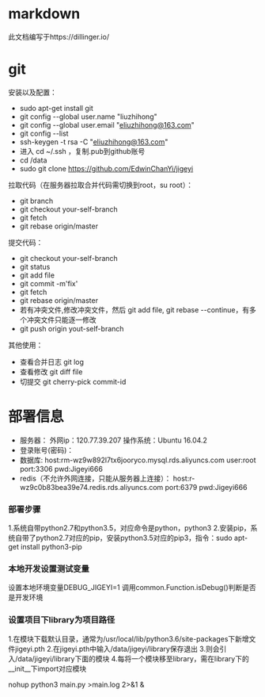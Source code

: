 # markdown
此文档编写于https://dillinger.io/

# git
安装以及配置：
  - sudo apt-get install git
  - git config --global user.name "liuzhihong"
  - git config --global user.email "eliuzhihong@163.com"
  - git config --list
  - ssh-keygen -t rsa -C "eliuzhihong@163.com"
  - 进入 cd ~/.ssh ，复制.pub到github账号
  - cd /data
  - sudo git clone https://github.com/EdwinChanYi/jigeyi

拉取代码（在服务器拉取合并代码需切换到root，su root）：
  - git branch
  - git checkout your-self-branch
  - git fetch
  - git rebase origin/master
  
提交代码：
  - git checkout your-self-branch
  - git status
  - git add file
  - git commit -m'fix'
  - git fetch
  - git rebase origin/master
  - 若有冲突文件,修改冲突文件，然后 git add file, git rebase --continue，有多个冲突文件只能逐一修改
  - git push origin yout-self-branch
 
其他使用：
  - 查看合并日志 git log
  - 查看修改 git diff file
  - 切提交 git cherry-pick commit-id

# 部署信息

  - 服务器：
   外网ip：120.77.39.207
   操作系统：Ubuntu 16.04.2
  - 登录账号(密码)：
  - 数据库:
   host:rm-wz9w892l7tx6jooryco.mysql.rds.aliyuncs.com
   user:root
   port:3306
   pwd:Jigeyi666
  - redis（不允许外网连接，只能从服务器上连接）：
   host:r-wz9c0b83bea39e74.redis.rds.aliyuncs.com
   port:6379
   pwd:Jigeyi666
  
### 部署步骤
1.系统自带python2.7和python3.5，对应命令是python，python3
2.安装pip，系统自带了python2.7对应的pip，安装python3.5对应的pip3，指令：sudo apt-get install python3-pip

### 本地开发设置测试变量
设置本地环境变量DEBUG_JIGEYI=1
调用common.Function.isDebug()判断是否是开发环境

### 设置项目下library为项目路径
1.在模块下载默认目录，通常为/usr/local/lib/python3.6/site-packages下新增文件jigeyi.pth
2.在jigeyi.pth中输入/data/jigeyi/library保存退出
3.则会引入/data/jigeyi/library下面的模块
4.每将一个模块移至library，需在library下的__init__下import对应模块

nohup python3 main.py >main.log 2>&1 &




